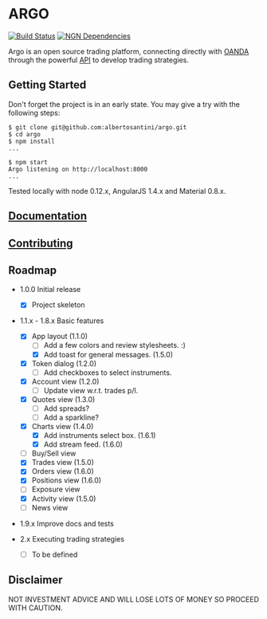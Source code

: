 # ARGO

[![Build Status](https://travis-ci.org/albertosantini/argo.png)](https://travis-ci.org/albertosantini/argo)
[![NGN Dependencies](https://david-dm.org/albertosantini/argo.png)](https://david-dm.org/albertosantini/argo)

Argo is an open source trading platform, connecting directly with [OANDA][]
through the powerful [API][] to develop trading strategies.

## Getting Started

Don't forget the project is in an early state.
You may give a try with the following steps:

```
$ git clone git@github.com:albertosantini/argo.git
$ cd argo
$ npm install
...

$ npm start
Argo listening on http://localhost:8000
...
```
Tested locally with node 0.12.x, AngularJS 1.4.x and Material 0.8.x.

## [Documentation](docs/)

## [Contributing](CONTRIBUTING.md)

## Roadmap

- 1.0.0 Initial release
    - [X] Project skeleton

- 1.1.x - 1.8.x Basic features
    - [X] App layout (1.1.0)
        - [ ] Add a few colors and review stylesheets. :)
        - [X] Add toast for general messages. (1.5.0)
    - [X] Token dialog (1.2.0)
        - [ ] Add checkboxes to select instruments.
    - [X] Account view (1.2.0)
        - [ ] Update view w.r.t. trades p/l.
    - [X] Quotes view (1.3.0)
        - [ ] Add spreads?
        - [ ] Add a sparkline?
    - [X] Charts view (1.4.0)
        - [X] Add instruments select box. (1.6.1)
        - [X] Add stream feed. (1.6.0)
    - [ ] Buy/Sell view
    - [X] Trades view (1.5.0)
    - [X] Orders view (1.6.0)
    - [X] Positions view (1.6.0)
    - [ ] Exposure view
    - [X] Activity view (1.5.0)
    - [ ] News view

- 1.9.x Improve docs and tests

- 2.x Executing trading strategies
    - [ ] To be defined

## Disclaimer

NOT INVESTMENT ADVICE AND WILL LOSE LOTS OF MONEY SO PROCEED WITH CAUTION.


[OANDA]: http://fxtrade.oanda.co.uk/
[API]: http://developer.oanda.com/

